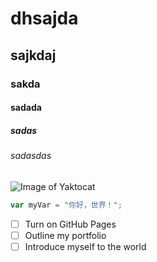 # dhsajda
## sajkdaj
### sakda
#### sadada
##### sadas
###### sadasdas
![Image of Yaktocat](https://octodex.github.com/images/yaktocat.png)
``` JavaScript
var myVar = "你好，世界！";
````
- [ ] Turn on GitHub Pages
- [ ] Outline my portfolio
- [ ] Introduce myself to the world
